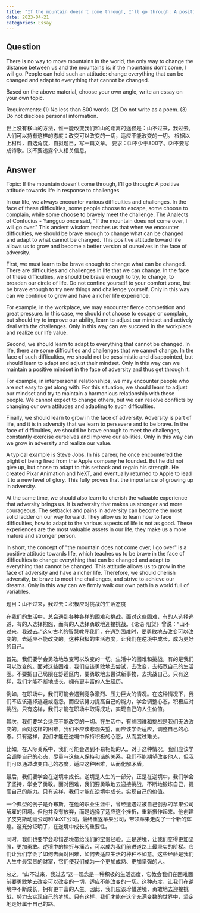 ```yaml
---
title: "If the mountain doesn't come through, I'll go through: A positive attitude towards life in response to challenges"
date: 2023-04-21
categories: Essay
---
```


## Question

There is no way to move mountains in the world, the only way to change the distance between us and the mountains is: if the mountains don't come, I will go. People can hold such an attitude: change everything that can be changed and adapt to everything that cannot be changed.

Based on the above material, choose your own angle, write an essay on your own topic.

Requirements: (1) No less than 800 words. (2) Do not write as a poem. (3) Do not disclose personal information.

世上没有移山的方法，惟一能改变我们和山的距离的途径是：山不过来，我过去。人们可以持有这样的态度：改变可以改变的一切，适应不能改变的一切。 根据以上材料，自选角度，自拟题目，写一篇文章。 要求：⑴不少于800字。⑵不要写成诗歌。⑶不要透露个人相关信息。

## Answer

Topic: If the mountain doesn't come through, I'll go through: A positive attitude towards life in response to challenges

In our life, we always encounter various difficulties and challenges. In the face of these difficulties, some people choose to escape, some choose to complain, while some choose to bravely meet the challenge. The Analects of Confucius - Yangguo once said, "If the mountain does not come over, I will go over." This ancient wisdom teaches us that when we encounter difficulties, we should be brave enough to change what can be changed and adapt to what cannot be changed. This positive attitude toward life allows us to grow and become a better version of ourselves in the face of adversity.

First, we must learn to be brave enough to change what can be changed. There are difficulties and challenges in life that we can change. In the face of these difficulties, we should be brave enough to try, to change, to broaden our circle of life. Do not confine yourself to your comfort zone, but be brave enough to try new things and challenge yourself. Only in this way can we continue to grow and have a richer life experience.

For example, in the workplace, we may encounter fierce competition and great pressure. In this case, we should not choose to escape or complain, but should try to improve our ability, learn to adjust our mindset and actively deal with the challenges. Only in this way can we succeed in the workplace and realize our life value.

Second, we should learn to adapt to everything that cannot be changed. In life, there are some difficulties and challenges that we cannot change. In the face of such difficulties, we should not be pessimistic and disappointed, but should learn to adapt and adjust their mindset. Only in this way can we maintain a positive mindset in the face of adversity and thus get through it.

For example, in interpersonal relationships, we may encounter people who are not easy to get along with. For this situation, we should learn to adjust our mindset and try to maintain a harmonious relationship with these people. We cannot expect to change others, but we can resolve conflicts by changing our own attitudes and adapting to such difficulties.

Finally, we should learn to grow in the face of adversity. Adversity is part of life, and it is in adversity that we learn to persevere and to be brave. In the face of difficulties, we should be brave enough to meet the challenges, constantly exercise ourselves and improve our abilities. Only in this way can we grow in adversity and realize our value.

A typical example is Steve Jobs. In his career, he once encountered the plight of being fired from the Apple company he founded. But he did not give up, but chose to adapt to this setback and regain his strength. He created Pixar Animation and NeXT, and eventually returned to Apple to lead it to a new level of glory. This fully proves that the importance of growing up in adversity.

At the same time, we should also learn to cherish the valuable experience that adversity brings us. It is adversity that makes us stronger and more courageous. The setbacks and pains in adversity can become the most solid ladder on our way forward. They allow us to learn how to face difficulties, how to adapt to the various aspects of life is not as good. These experiences are the most valuable assets in our life, they make us a more mature and stronger person.

In short, the concept of "the mountain does not come over, I go over" is a positive attitude towards life, which teaches us to be brave in the face of difficulties to change everything that can be changed and adapt to everything that cannot be changed. This attitude allows us to grow in the face of adversity and have a richer life. Therefore, we should cherish adversity, be brave to meet the challenges, and strive to achieve our dreams. Only in this way can we firmly walk our own path in a world full of variables.

题目：山不过来，我过去：积极应对挑战的生活态度

在我们的生活中，总会遇到各种各样的困难和挑战。面对这些困难，有的人选择逃避，有的人选择抱怨，而有的人选择勇敢地迎接挑战。《论语·阳货》曾说：“山不过来，我过去。”这句古老的智慧教导我们，在遇到困难时，要勇敢地去改变可以改变的，去适应不能改变的。这种积极的生活态度，让我们在逆境中成长，成为更好的自己。

首先，我们要学会勇敢地改变可以改变的一切。生活中的困难和挑战，有的是我们可以改变的。面对这些困难，我们应该勇敢地去尝试，去改变，去拓宽自己的生活圈。不要把自己局限在舒适区内，要勇敢地去尝试新事物，去挑战自己。只有这样，我们才能不断地成长，拥有更丰富的人生经历。

例如，在职场中，我们可能会遇到竞争激烈、压力巨大的情况。在这种情况下，我们不应该选择逃避或抱怨，而应该努力提高自己的能力，学会调整心态，积极应对挑战。只有这样，我们才能在职场中取得成功，实现自己的人生价值。

其次，我们要学会适应不能改变的一切。在生活中，有些困难和挑战是我们无法改变的。面对这样的困难，我们不应该悲观失望，而应该学会适应，调整自己的心态。只有这样，我们才能在逆境中保持积极的心态，从而度过难关。

比如，在人际关系中，我们可能会遇到不易相处的人。对于这种情况，我们应该学会调整自己的心态，尽量与这些人保持和谐的关系。我们不能期望改变他人，但我们可以通过改变自己的态度，适应这种困难，从而化解矛盾。

最后，我们要学会在逆境中成长。逆境是人生的一部分，正是在逆境中，我们学会了坚持，学会了勇敢。面对困难，我们要勇敢地去迎接挑战，不断地锻炼自己，提高自己的能力。只有这样，我们才能在逆境中成长，实现自己的价值。

一个典型的例子是乔布斯。在他的职业生涯中，曾经遭遇过被自己创办的苹果公司解雇的困境。但他并没有放弃，而是选择了适应这个挫折，重新振作起来。他创建了皮克斯动画公司和NeXT公司，最终重返苹果公司，带领苹果走向了一个新的辉煌。这充分证明了，在逆境中成长的重要性。

同时，我们也要学会珍惜逆境带给我们的宝贵经验。正是逆境，让我们变得更加坚强，更加勇敢。逆境中的挫折与痛苦，可以成为我们前进道路上最坚实的阶梯。它们让我们学会了如何去面对困难，如何去适应生活的种种不如意。这些经验是我们人生中最宝贵的财富，它们使我们成为一个更加成熟、更加坚强的人。

总之，“山不过来，我过去”这一观念是一种积极的生活态度，它教会我们在困难面前要勇敢地去改变可以改变的一切，适应不能改变的一切。这种态度，让我们在逆境中不断成长，拥有更丰富的人生。因此，我们应该珍惜逆境，勇敢地去迎接挑战，努力去实现自己的梦想。只有这样，我们才能在这个充满变数的世界中，坚定地走好属于自己的路。